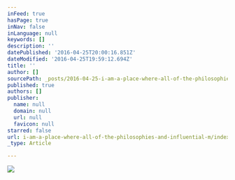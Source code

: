 ```yaml
---
inFeed: true
hasPage: true
inNav: false
inLanguage: null
keywords: []
description: ''
datePublished: '2016-04-25T20:00:16.851Z'
dateModified: '2016-04-25T19:59:12.694Z'
title: ''
author: []
sourcePath: _posts/2016-04-25-i-am-a-place-where-all-of-the-philosophies-and-influential-m.md
published: true
authors: []
publisher:
  name: null
  domain: null
  url: null
  favicon: null
starred: false
url: i-am-a-place-where-all-of-the-philosophies-and-influential-m/index.html
_type: Article

---
```

![](https://the-grid-user-content.s3-us-west-2.amazonaws.com/026398db-2c3d-45b2-951d-3dc578ecd955.jpg)
